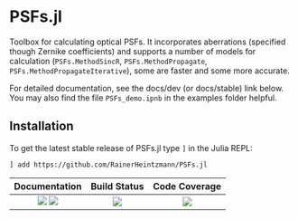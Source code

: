 # PSFs.jl
Toolbox for calculating optical PSFs. It incorporates aberrations (specified though Zernike coefficients) and supports a number of
models for calculation (`PSFs.MethodSincR`, `PSFs.MethodPropagate`, `PSFs.MethodPropagateIterative`), some are faster and some more accurate.

For detailed documentation, see the docs/dev (or docs/stable) link below.
You may also find the file `PSFs_demo.ipnb` in the examples folder helpful.

## Installation
To get the latest stable release of PSFs.jl type `]` in the Julia REPL:
```
] add https://github.com/RainerHeintzmann/PSFs.jl
```


| **Documentation**                       | **Build Status**                          | **Code Coverage**               |
|:---------------------------------------:|:-----------------------------------------:|:-------------------------------:|
| [![][docs-stable-img]][docs-stable-url] [![][docs-dev-img]][docs-dev-url] | [![][CI-img]][CI-url] | [![][codecov-img]][codecov-url] |



[docs-dev-img]: https://img.shields.io/badge/docs-dev-orange.svg 
[docs-dev-url]: https://RainerHeintzmann.github.io/PSFs.jl/dev/ 

[docs-stable-img]: https://img.shields.io/badge/docs-stable-blue.svg 
[docs-stable-url]: https://RainerHeintzmann.github.io/PSFs.jl/stable/

[codecov-img]: https://codecov.io/gh/RainerHeintzmann/PSFs.jl/branch/main/graph/badge.svg
[codecov-url]: https://codecov.io/gh/RainerHeintzmann/PSFs.jl

[CI-img]: https://github.com/RainerHeintzmann/PSFs.jl/workflows/CI/badge.svg
[CI-url]: https://github.com/RainerHeintzmann/PSFs.jl/actions?query=workflow%3ACI 
